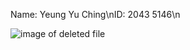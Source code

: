 Name: Yeung Yu Ching\nID: 2043 5146\n

![image of deleted file](https://github.com/kevinCrylz/comp3111-lab1-demo/git_delete.jpg)
